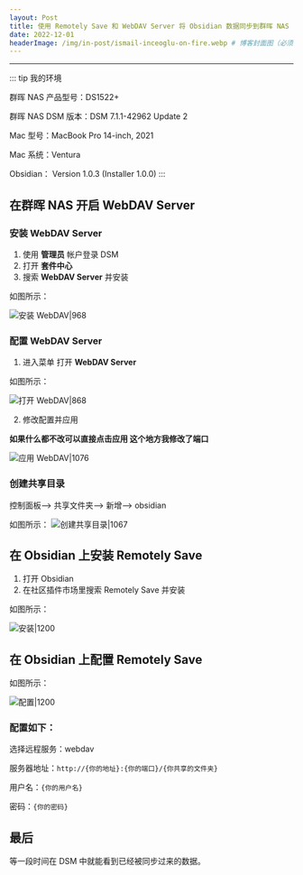 ```yaml
---
layout: Post
title: 使用 Remotely Save 和 WebDAV Server 将 Obsidian 数据同步到群晖 NAS
date: 2022-12-01
headerImage: /img/in-post/ismail-inceoglu-on-fire.webp # 博客封面图（必须，即使上一项选了 false，因为图片也需要在首页显示)
---
```



---

::: tip  我的环境

群晖 NAS 产品型号：DS1522+

群晖 NAS DSM 版本：DSM 7.1.1-42962 Update 2

Mac 型号：MacBook Pro 14-inch, 2021

Mac 系统：Ventura

Obsidian： Version 1.0.3 (Installer 1.0.0)
:::

## 在群晖 NAS 开启 WebDAV Server

###  安装 WebDAV Server

1. 使用 **管理员** 帐户登录 DSM
2. 打开 **套件中心**
3. 搜索 **WebDAV Server** 并安装

如图所示：

![安装 WebDAV|968](https://i.yaoyao.site/blog/nas-install-webdav.png)

###  配置 WebDAV Server

1. 进入菜单 打开 **WebDAV Server**

如图所示：

![打开 WebDAV|868](https://i.yaoyao.site/blog/nas-open-webdav.png)

2. 修改配置并应用

**如果什么都不改可以直接点击应用 这个地方我修改了端口**

![应用 WebDAV|1076](https://i.yaoyao.site/blog/nas-apply-webdav.png)

### 创建共享目录

控制面板--> 共享文件夹--> 新增--> obsidian

如图所示：
![创建共享目录|1067](https://i.yaoyao.site/blog/nas-share-create-obs.png)

## 在 Obsidian 上安装 Remotely Save

1. 打开 Obsidian
2. 在社区插件市场里搜索 Remotely Save 并安装

如图所示：

![安装|1200](https://i.yaoyao.site/blog/obs-plugin-remotely-install.png)

## 在 Obsidian 上配置 Remotely Save

如图所示：

![配置|1200](https://i.yaoyao.site/blog/obs-plugin-remotely-set.png)

###  配置如下：

选择远程服务：webdav

服务器地址：`http://{你的地址}:{你的端口}/{你共享的文件夹}`

用户名：`{你的用户名}`

密码：`{你的密码}`

## 最后

等一段时间在 DSM 中就能看到已经被同步过来的数据。
